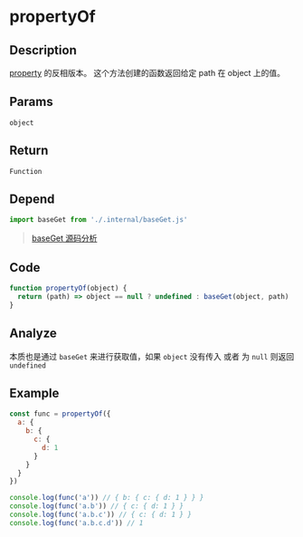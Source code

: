 # propertyOf

## Description
[property](./property.md) 的反相版本。 这个方法创建的函数返回给定 path 在 object 上的值。

## Params
`object`

## Return
`Function`

## Depend
```js
import baseGet from './.internal/baseGet.js'
```
> [baseGet 源码分析](../internal/baseGet.md)

## Code
```js
function propertyOf(object) {
  return (path) => object == null ? undefined : baseGet(object, path)
}
```

## Analyze
本质也是通过 `baseGet` 来进行获取值，如果 `object` 没有传入 或者 为 `null` 则返回 `undefined`

## Example
```js
const func = propertyOf({
  a: {
    b: {
      c: {
        d: 1
      }
    }
  }
})

console.log(func('a')) // { b: { c: { d: 1 } } }
console.log(func('a.b')) // { c: { d: 1 } }
console.log(func('a.b.c')) // { c: { d: 1 } }
console.log(func('a.b.c.d')) // 1
```
